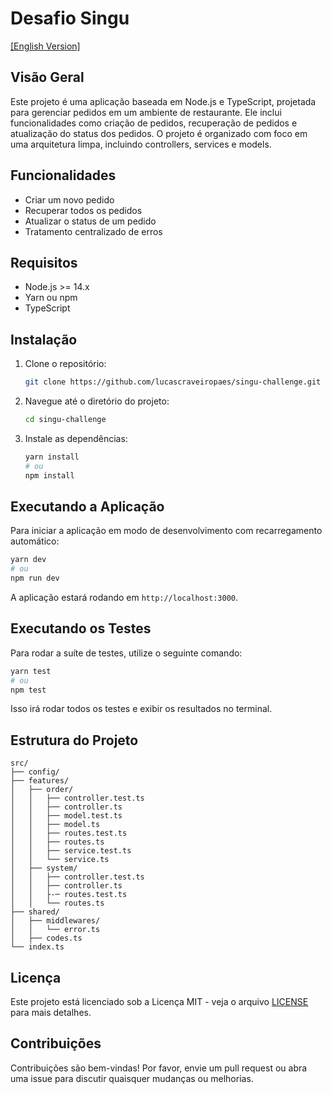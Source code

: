 
# Desafio Singu

[[English Version]](README.md)

## Visão Geral

Este projeto é uma aplicação baseada em Node.js e TypeScript, projetada para gerenciar pedidos em um ambiente de restaurante. Ele inclui funcionalidades como criação de pedidos, recuperação de pedidos e atualização do status dos pedidos. O projeto é organizado com foco em uma arquitetura limpa, incluindo controllers, services e models.

## Funcionalidades

- Criar um novo pedido
- Recuperar todos os pedidos
- Atualizar o status de um pedido
- Tratamento centralizado de erros

## Requisitos

- Node.js >= 14.x
- Yarn ou npm
- TypeScript

## Instalação

1. Clone o repositório:
    ```sh
    git clone https://github.com/lucascraveiropaes/singu-challenge.git
    ```

2. Navegue até o diretório do projeto:
    ```sh
    cd singu-challenge
    ```

3. Instale as dependências:
    ```sh
    yarn install
    # ou
    npm install
    ```

## Executando a Aplicação

Para iniciar a aplicação em modo de desenvolvimento com recarregamento automático:

```sh
yarn dev
# ou
npm run dev
```

A aplicação estará rodando em `http://localhost:3000`.

## Executando os Testes

Para rodar a suíte de testes, utilize o seguinte comando:

```sh
yarn test
# ou
npm test
```

Isso irá rodar todos os testes e exibir os resultados no terminal.


## Estrutura do Projeto

```
src/
├── config/
├── features/
│   ├── order/
│   │   ├── controller.test.ts
│   │   ├── controller.ts
│   │   ├── model.test.ts
│   │   ├── model.ts
│   │   ├── routes.test.ts
│   │   ├── routes.ts
│   │   ├── service.test.ts
│   │   └── service.ts
│   ├── system/
│   │   ├── controller.test.ts
│   │   ├── controller.ts
│   │   ├-─ routes.test.ts
│   │   └── routes.ts
├── shared/
│   ├── middlewares/
│   │   └── error.ts
│   ├── codes.ts
└── index.ts
```

## Licença

Este projeto está licenciado sob a Licença MIT - veja o arquivo [LICENSE](LICENSE) para mais detalhes.

## Contribuições

Contribuições são bem-vindas! Por favor, envie um pull request ou abra uma issue para discutir quaisquer mudanças ou melhorias.
